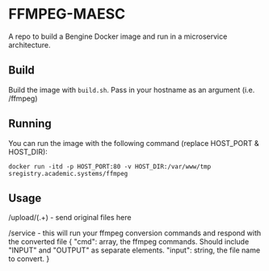 # FFMPEG-MAESC
A repo to build a Bengine Docker image and run in a microservice architecture.

## Build

Build the image with `build.sh`. Pass in your hostname as an argument (i.e. <hostname>/ffmpeg)

## Running

You can run the image with the following command (replace HOST_PORT & HOST_DIR):

`docker run -itd -p HOST_PORT:80 -v HOST_DIR:/var/www/tmp sregistry.academic.systems/ffmpeg`

## Usage

/upload/(.+) - send original files here

/service - this will run your ffmpeg conversion commands and respond with the converted file
{
  "cmd": array, the ffmpeg commands. Should include "INPUT" and "OUTPUT" as separate elements.
  "input": string, the file name to convert.
}
